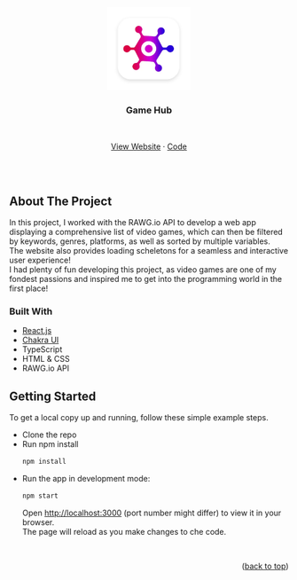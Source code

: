 <div id="top"></div>

<br />
<div align="center">
  <a href="https://github.com/lorena-swe/game-hub">
    <img src="src/assets/logo.webp" alt="Logo"  width="150" height="auto" >
  </a>
  
  <h3 align="center">Game Hub</h3>
  
  <br />

  <p align="center">
    <a href="https://lorena-swe-game-hub.vercel.app/" target="_blank">View Website</a>
    ·
    <a href="https://github.com/lorena-swe/game-hub">Code</a>
  </p>
</div>

<br /><br />


<!-- ABOUT THE PROJECT -->
## About The Project
<!--
   <a href="https://github.com/Fav8/groupay">
    <img src="client/groupay-client/src/img/groupay_screen2.png">
  </a>
-->

In this project, I worked with the RAWG.io API to develop a web app displaying a comprehensive list of video games, which can then be filtered by keywords, genres, platforms, as well as sorted by multiple variables.
<br />
The website also provides loading scheletons for a seamless and interactive user experience!
<br />
I had plenty of fun developing this project, as video games are one of my fondest passions and inspired me to get into the programming world in the first place!




### Built With

* [React.js](https://reactjs.org/)
* [Chakra UI](https://v2.chakra-ui.com/)
* TypeScript
* HTML & CSS
* RAWG.io API



<!-- GETTING STARTED -->
## Getting Started

To get a local copy up and running, follow these simple example steps.
* Clone the repo
* Run npm install
  ```sh
  npm install
  ```
 * Run the app in development mode:
   ```sh
   npm start
   ```
   Open [http://localhost:3000](http://localhost:3000) (port number might differ) to view it in your browser.
   <br />
   The page will reload as you make changes to che code.

<br />

<p align="right">(<a href="#top">back to top</a>)</p>
